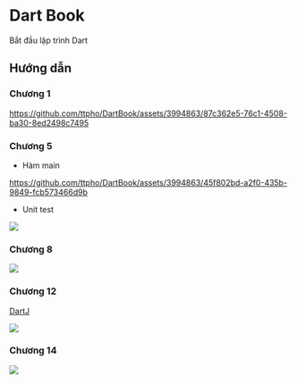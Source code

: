 # Dart Book

Bắt đầu lập trình Dart


## Hướng dẫn 

### Chương 1


https://github.com/ttpho/DartBook/assets/3994863/87c362e5-76c1-4508-ba30-8ed2498c7495



### Chương 5 

- Hàm main


https://github.com/ttpho/DartBook/assets/3994863/45f802bd-a2f0-435b-9849-fcb573466d9b


- Unit test 

[![](https://img.youtube.com/vi/XTQKXER3xUI/maxresdefault.jpg)](https://www.youtube.com/watch?v=XTQKXER3xUI)


### Chương 8


[![](https://img.youtube.com/vi/TckEQxnU6Cc/maxresdefault.jpg)](https://www.youtube.com/watch?v=TckEQxnU6Cc)


### Chương 12

[DartJ](https://dartj.web.app/#/)


[![](https://img.youtube.com/vi/QcxYOoVNHL4/maxresdefault.jpg)](https://www.youtube.com/watch?v=QcxYOoVNHL4)


### Chương 14 

[![](https://img.youtube.com/vi/I-Ie3j_IkWo/maxresdefault.jpg)](https://www.youtube.com/watch?v=I-Ie3j_IkWo)




